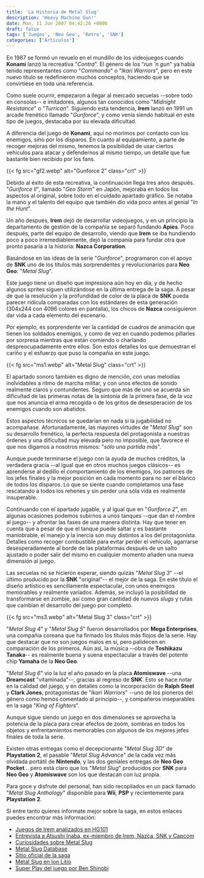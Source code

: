 ```yaml
---
title: 'La Historia de Metal Slug'
description: 'Heavy Machine Gun!'
date: Mon, 11 Jun 2007 04:42:20 +0000
draft: false
tags: ['Juegos', 'Neo Geo', 'Retro', 'SNK']
categories: ['Artículos']
---
```


En 1987 se formó un revuelo en el mundillo de los videojuegos cuando **Konami** lanzó la recreativa "_Contra_". El género de los "_run 'n gun_" ya había tenido representantes como "_Commando_" o "_Ikari Warriors_", pero en este nuevo título se redefinieron muchos conceptos, haciendo que se convirtiese en toda una referencia.

Como suele ocurrir, empezaron a llegar al mercado secuelas --sobre todo en consolas-- e imitadores, algunos tan conocidos como "_Midnight Resistance_" o "_Turrican_". Siguiendo esta tendencia, **Irem** lanzó en 1991 un arcade frenético llamado "_Gunforce_", y como venía siendo habitual en este tipo de juegos, destacaba por su elevada dificultad.

A diferencia del juego de **Konami**, aquí no morimos por contacto con los enemigos, sino por los disparos. En cuanto al equipamiento, a parte de recoger mejoras del mismo, tenemos la posibilidad de usar ciertos vehículos para atacar y defendernos al mismo tiempo, un detalle que fue bastante bien recibido por los fans.

{{< fg src="gf2.webp" alt="Gunforce 2" class="crt" >}}

Debido al éxito de esta recreativa, la continuación llega tres años después. "_Gunforce II_", llamado "_Geo Storm_" en Japón, mejoraba en todos los aspectos al original, sobre todo en el cuidado apartado gráfico. Se notaba la mano y el talento del equipo que también dio vida poco antes al genial "_In the Hunt_".

Un año después, **Irem** dejó de desarrollar videojuegos, y en un principio la departamento de gestión de la compañía se separó fundando **Apies**. Poco después, parte del equipo de desarrollo, viendo que **Irem** se iba hundiendo poco a poco irremediablemente, dejó la companía para fundar otra que pronto pasaría a la historia: **Nazca Corporation**.

Basándose en las ideas de la serie "_Gunforce_", programaron con el apoyo de **SNK** uno de los títulos más sorprendentes y revolucionarios para **Neo Geo**: "_Metal Slug_".

Este juego tiene un diseño que impresiona aún hoy en día, y de hecho algunos sprites siguen utilizándose en la última entrega de la saga. A pesar de que la resolución y la profundidad de color de la placa de **SNK** pueda parecer ridícula comparadas con los estándares de esta generación (304x244 con 4096 colores en pantalla), los chicos de **Nazca** consiguieron dar vida a cada elemento del escenario.

Por ejemplo, es sorprendente ver la cantidad de cuadros de animación que tienen los soldados enemigos, y como de vez en cuando podemos pillarles por sorpresa mientras que están comiendo o charlando despreocupadamente entre ellos. Son estos detalles los que demuestran el cariño y el esfuerzo que puso la compañía en este juego.

{{< fg src="ms1.webp" alt="Metal Slug" class="crt" >}}

El apartado sonoro también es digno de mención, con unas melodías inolvidables a ritmo de marcha militar, y con unos efectos de sonido realmente claros y contundentes. Seguro que más de uno se acuerda sin dificultad de las primeras notas de la sintonía de la primera fase, de la voz que nos anuncia el arma recogida o de los gritos de desesperación de los enemigos cuando son abatidos.

Estos aspectos técnicos se quedarían en nada si la jugabilidad no acompañase. Afortunadamente, las mayores virtudes de "_Metal Slug_" son su desarrollo frenético, la perfecta respuesta del protagonista a nuestras órdenes y una dificultad muy elevada pero no imposible, que favorece el que nos digamos a nosotros mismos: "_sólo una partida más_".

Aunque puede terminarse el juego con la ayuda de muchos créditos, la verdadera gracia --al igual que en otros muchos juegos clásicos-- es aprenderse al dedillo el comportamiento de los enemigos, los patrones de los jefes finales y la mejor posición en cada momento para no ser el blanco de todos los disparos. Lo que se siente cuando completamos una fase rescatando a todos los rehenes y sin perder una sóla vida es realmente insuperable.

Continuando con el apartado jugable, y al igual que en "_Gunforce 2_", en algunas ocasiones podemos subirnos a unos tanques --que dan el nombre al juego-- y afrontar las fases de una manera distinta. Hay que tener en cuenta que a pesar de que el tanque puede saltar y es bastante maniobrable, el manejo y la inercia son muy distintos a los del protagonista. Detalles como recoger combustible para evitar perder el vehículo, agarrarse desesperadamente al borde de las plataformas después de un salto ajustado o poder salir del mismo en cualquier momento añaden una nueva dimensión al juego.

Las secuelas no se hicieron esperar, siendo quizás "_Metal Slug 3_" --el último producido por la **SNK** "original"-- el mejor de la saga. En este título el diseño artístico es sencillamente espectacular, con unos enemigos memorables y realmente variados. Además, se incluyó la posibilidad de transformarse en zombie, así como gran cantidad de nuevos _slugs_ y rutas que cambian el desarrollo del juego por completo.

{{< fg src="ms3.webp" alt="Metal Slug 3" class="crt" >}}

"_Metal Slug 4_" y "_Metal Slug 5_" fueron desarrollados por **Mega Enterprises**, una compañía coreana que ha firmado los títulos más flojos de la serie. Hay que destacar que no son juegos malos en sí, pero palidecen en comparación de los primeros. Aún así, la música --obra de **Toshikazu Tanaka**-- es realmente buena y suena espectacular a través del potente chip **Yamaha** de la **Neo Geo**.

"_Metal Slug 6_" vio la luz el año pasado en la placa **Atomiswave** --una **Dreamcast** "vitaminada"--, gracias al regreso de **SNK**. Esto se hace notar en la calidad del juego, y en detalles como la incorporación de **Ralph Steel** y **Clark Jones**, protagonistas de "_Ikari Warriors_" --uno de los pioneros del género como hemos comentado al principio--, y compañeros inseparables en la saga "_King of Fighters_".

Aunque sigue siendo un juego en dos dimensiones se aprovecha la potencia de la placa para crear efectos de zoom, sombras en todos los objetos y enfrentamientos memorables con algunos de los mejores jefes finales de toda la serie.

Existen otras entregas como el decepcionante "_Metal Slug 3D_" de **Playstation 2**, el pasable "_Metal Slug Advance_" de la cada vez más olvidada portátil de **Nintendo**, y las dos geniales entregas de **Neo Geo Pocket**... pero está claro que los "_Metal Slug_" producidos por **SNK** para **Neo Geo** y **Atomiswave** son los que destacan con luz propia.

Para goce y disfrute del personal, han sido recopilados en un pack llamado "_Metal Slug Anthology_" disponible para **Wii**, **PSP** y recientemente para **Playstation 2**.

Si entre tanto quieres informate mejor sobre la saga, en estos enlaces puedes encontrar más información:

*   [Juegos de Irem analizados en HG101](http://hg101.classicgaming.gamespy.com/irem/irem.htm)
*   [Entrevista a Atsushi Inaba, ex-miembro de Irem, Nazca, SNK y Capcom](http://www.gamasutra.com/features/20061023/sheffield_01.shtml)
*   [Curiosidades sobre Metal Slug](http://tenchionline.com/ragey/MetalSlug-MissingInAction/MSAction-Main.htm)
*   [Metal Slug Database](http://www.mslugdb.com/indexen.php)
*   [Sitio oficial de la saga](http://www.metalslug10th.com/top_e.html)
*   [Metal Slug en Ion Litio](http://www.ionlitio.com/2006/05/31/metal-slug/)
*   [Super Play del juego por Ben Shinobi](http://super-play.co.uk/index.php?superplay=139)
